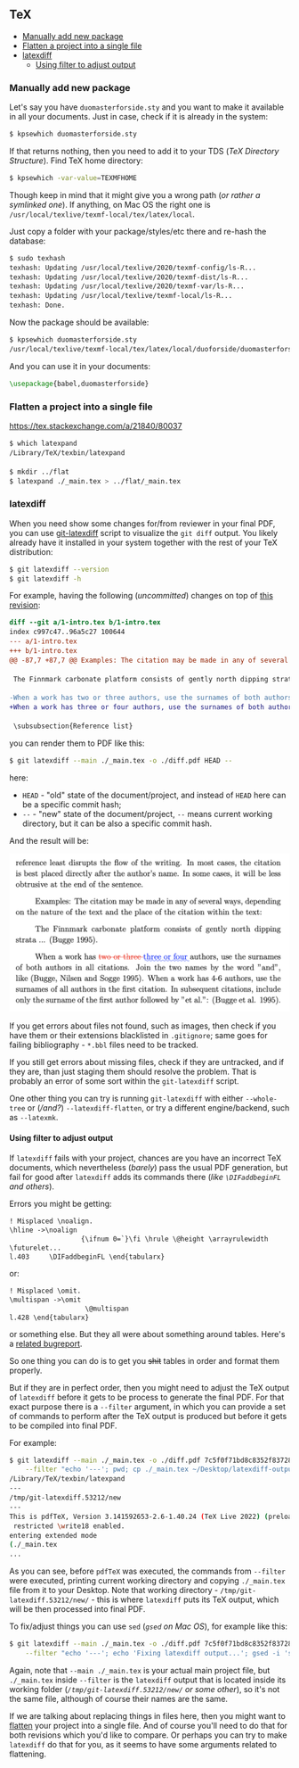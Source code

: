 ## TeX

<!-- MarkdownTOC -->

- [Manually add new package](#manually-add-new-package)
- [Flatten a project into a single file](#flatten-a-project-into-a-single-file)
- [latexdiff](#latexdiff)
    - [Using filter to adjust output](#using-filter-to-adjust-output)

<!-- /MarkdownTOC -->

### Manually add new package

Let's say you have `duomasterforside.sty` and you want to make it available in all your documents. Just in case, check if it is already in the system:

``` sh
$ kpsewhich duomasterforside.sty
```

If that returns nothing, then you need to add it to your TDS (*TeX Directory Structure*). Find TeX home directory:

``` sh
$ kpsewhich -var-value=TEXMFHOME
```

Though keep in mind that it might give you a wrong path (*or rather a symlinked one*). If anything, on Mac OS the right one is `/usr/local/texlive/texmf-local/tex/latex/local`.

Just copy a folder with your package/styles/etc there and re-hash the database:

``` sh
$ sudo texhash
texhash: Updating /usr/local/texlive/2020/texmf-config/ls-R...
texhash: Updating /usr/local/texlive/2020/texmf-dist/ls-R...
texhash: Updating /usr/local/texlive/2020/texmf-var/ls-R...
texhash: Updating /usr/local/texlive/texmf-local/ls-R...
texhash: Done.
```

Now the package should be available:

``` sh
$ kpsewhich duomasterforside.sty
/usr/local/texlive/texmf-local/tex/latex/local/duoforside/duomasterforside.sty
```

And you can use it in your documents:

``` tex
\usepackage{babel,duomasterforside}
```

### Flatten a project into a single file

<https://tex.stackexchange.com/a/21840/80037>

``` sh
$ which latexpand
/Library/TeX/texbin/latexpand

$ mkdir ../flat
$ latexpand ./_main.tex > ../flat/_main.tex
```

### latexdiff

When you need show some changes for/from reviewer in your final PDF, you can use [git-latexdiff](https://ctan.org/pkg/git-latexdiff) script to visualize the `git diff` output. You likely already have it installed in your system together with the rest of your TeX distribution:

``` sh
$ git latexdiff --version
$ git latexdiff -h
```

For example, having the following (*uncommitted*) changes on top of [this revision](https://github.com/retifrav/tex-sandbox/tree/e6958a4dbb04a4127e35730ef803851a2e75ab0f):

``` patch
diff --git a/1-intro.tex b/1-intro.tex
index c997c47..96a5c27 100644
--- a/1-intro.tex
+++ b/1-intro.tex
@@ -87,7 +87,7 @@ Examples: The citation may be made in any of several ways, depending on the natu
 
 The Finnmark carbonate platform consists of gently north dipping strata ... (Bugge 1995).
 
-When a work has two or three authors, use the surnames of both authors in all citations. Join the two names by the word "and", like (Bugge, Nilsen and Sogge 1995). When a work has 4-6 authors, use the surnames of all authors in the first citation. In subsequent citations, include only the surname of the first author followed by "et al.": (Bugge et al. 1995).
+When a work has three or four authors, use the surnames of both authors in all citations. Join the two names by the word "and", like (Bugge, Nilsen and Sogge 1995). When a work has 4-6 authors, use the surnames of all authors in the first citation. In subsequent citations, include only the surname of the first author followed by "et al.": (Bugge et al. 1995).
 
 \subsubsection{Reference list}
```

you can render them to PDF like this:

``` sh
$ git latexdiff --main ./_main.tex -o ./diff.pdf HEAD --
```

here:

- `HEAD` - "old" state of the document/project, and instead of `HEAD` here can be a specific commit hash;
- `--` - "new" state of the document/project, `--` means current working directory, but it can be also a specific commit hash.

And the result will be:

![](./img/latexdiff.png)

If you get errors about files not found, such as images, then check if you have them or their extensions blacklisted in `.gitignore`; same goes for failing bibliography - `*.bbl` files need to be tracked.

If you still get errors about missing files, check if they are untracked, and if they are, than just staging them should resolve the problem. That is probably an error of some sort within the `git-latexdiff` script.

One other thing you can try is running `git-latexdiff` with either `--whole-tree` or (*/and?*) `--latexdiff-flatten`, or try a different engine/backend, such as `--latexmk`.

#### Using filter to adjust output

If `latexdiff` fails with your project, chances are you have an incorrect TeX documents, which nevertheless (*barely*) pass the usual PDF generation, but fail for good after `latexdiff` adds its commands there (*like `\DIFaddbeginFL` and others*).

Errors you might be getting:

```
! Misplaced \noalign.
\hline ->\noalign
                  {\ifnum 0=`}\fi \hrule \@height \arrayrulewidth \futurelet...
l.403     \DIFaddbeginFL \end{tabularx}
```

or:

```
! Misplaced \omit.
\multispan ->\omit
                   \@multispan
l.428 \end{tabularx}
```

or something else. But they all were about something around tables. Here's a [related bugreport](https://github.com/ftilmann/latexdiff/issues/5).

So one thing you can do is to get you ~~shit~~ tables in order and format them properly.

But if they are in perfect order, then you might need to adjust the TeX output of `latexdiff` before it gets to be process to generate the final PDF. For that exact purpose there is a `--filter` argument, in which you can provide a set of commands to perform after the TeX output is produced but before it gets to be compiled into final PDF.

For example:

``` sh
$ git latexdiff --main ./_main.tex -o ./diff.pdf 7c5f0f71bd8c8352f837282dae5116d06b19cc70 HEAD \
    --filter "echo '---'; pwd; cp ./_main.tex ~/Desktop/latexdiff-output.tex; echo '---'"
/Library/TeX/texbin/latexpand
---
/tmp/git-latexdiff.53212/new
---
This is pdfTeX, Version 3.141592653-2.6-1.40.24 (TeX Live 2022) (preloaded format=pdflatex)
 restricted \write18 enabled.
entering extended mode
(./_main.tex
...
```

As you can see, before `pdfTeX` was executed, the commands from `--filter` were executed, printing current working directory and copying `./_main.tex` file from it to your Desktop. Note that working directory - `/tmp/git-latexdiff.53212/new/` - this is where `latexdiff` puts its TeX output, which will be then processed into final PDF.

To fix/adjust things you can use `sed` (*`gsed` on Mac OS*), for example like this:

``` sh
$ git latexdiff --main ./_main.tex -o ./diff.pdf 7c5f0f71bd8c8352f837282dae5116d06b19cc70 HEAD \
    --filter "echo '---'; echo 'Fixing latexdiff output...'; gsed -i 's/\\\DIFaddbegin \\\midrule/\\\midrule \\\DIFaddbegin/g; s/\\\DIFaddend \\\bottomrule/\\\bottomrule \\\DIFaddend/g; s/\\\DIFdelend \\\bottomrule/\\\bottomrule \\\DIFdelend/g; s/%DIFDELCMD </%DIFDELCMD <\n/g;' ./_main.tex; echo '---'"
```

Again, note that `--main ./_main.tex` is your actual main project file, but `./_main.tex` inside `--filter` is the `latexdiff` output that is located inside its working folder (*`/tmp/git-latexdiff.53212/new/` or some other*), so it's not the same file, although of course their names are the same.

If we are talking about replacing things in files here, then you might want to [flatten](#flatten-a-project-into-a-single-file) your project into a single file. And of course you'll need to do that for both revisions which you'd like to compare. Or perhaps you can try to make `latexdiff` do that for you, as it seems to have some arguments related to flattening.
